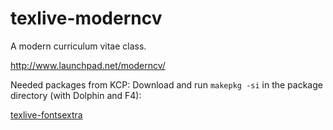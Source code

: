 # texlive-moderncv
A modern curriculum vitae class.

http://www.launchpad.net/moderncv/

Needed packages from KCP:
Download and run `makepkg -si` in the package directory (with Dolphin and F4):

[texlive-fontsextra](../../../texlive-fontsextra)
